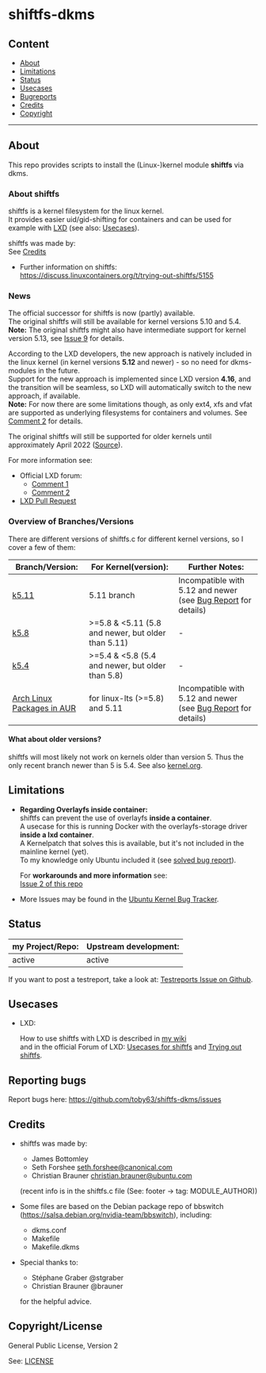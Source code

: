 
# shiftfs-dkms

## Content

* [About](#about)
* [Limitations](#limitations)
* [Status](#status)
* [Usecases](#usecases)
* [Bugreports](#reporting-bugs)
* [Credits](#credits)
* [Copyright](#copyrightlicense)

---

## About

This repo provides scripts to install the (Linux-)kernel module **shiftfs** via dkms.   

### About shiftfs

shiftfs is a kernel filesystem for the linux kernel.   
It provides easier uid/gid-shifting for containers and can be used for example with [LXD](https://linuxcontainers.org/lxd/) (see also: [Usecases](#usecases)).

shiftfs was made by:   
See [Credits](#credits)

* Further information on shiftfs:
https://discuss.linuxcontainers.org/t/trying-out-shiftfs/5155

### News

The official successor for shiftfs is now (partly) available.   
The original shiftfs will still be available for kernel versions 5.10 and 5.4.   
**Note:** The original shiftfs might also have intermediate support for kernel version 5.13, see [Issue 9](https://github.com/toby63/shiftfs-dkms/issues/9) for details.

According to the LXD developers, the new approach is natively included in the linux kernel (in kernel versions **5.12** and newer) - so no need for dkms-modules in the future.    
Support for the new approach is implemented since LXD version **4.16**, and the transition will be seamless, so LXD will automatically switch to the new approach, if available.   
**Note:** For now there are some limitations though, as only ext4, xfs and vfat are supported as underlying filesystems for containers and volumes.
See [Comment 2](https://discuss.linuxcontainers.org/t/lxd-4-16-has-been-released/11547/13) for details.   

The original shiftfs will still be supported for older kernels until approximately April 2022 ([Source](https://discuss.linuxcontainers.org/t/shared-folder-between-container-and-host-is-cached/10725/12)).   

For more information see:

- Official LXD forum:
    - [Comment 1](https://discuss.linuxcontainers.org/t/shared-folder-between-container-and-host-is-cached/10725/2)
    - [Comment 2](https://discuss.linuxcontainers.org/t/lxd-4-16-has-been-released/11547/13)
- [LXD Pull Request](https://github.com/lxc/lxd/pull/8778)

### Overview of Branches/Versions

There are different versions of shiftfs.c for different kernel versions, so I cover a few of them:

| Branch/Version: | For Kernel(version): | Further Notes: |
| --- | --- | --- |
| [k5.11](https://github.com/toby63/shiftfs-dkms/tree/k5.11) | 5.11 branch | Incompatible with 5.12 and newer (see [Bug Report](https://github.com/toby63/shiftfs-dkms/issues/8) for details) |
| [k5.8](https://github.com/toby63/shiftfs-dkms/tree/k5.8) | >=5.8 & <5.11 (5.8 and newer, but older than 5.11) | - |
| [k5.4](https://github.com/toby63/shiftfs-dkms/tree/k5.4) | >=5.4 & <5.8 (5.4 and newer, but older than 5.8) | - |
| [Arch Linux Packages in AUR](https://aur.archlinux.org/packages/?O=0&K=shiftfs) | for linux-lts (>=5.8) and 5.11 | Incompatible with 5.12 and newer (see [Bug Report](https://github.com/toby63/shiftfs-dkms/issues/8) for details) |

#### What about older versions?

shiftfs will most likely not work on kernels older than version 5.
Thus the only recent branch newer than 5 is 5.4.
See also [kernel.org](https://www.kernel.org/).


## Limitations

* **Regarding Overlayfs inside container:**   
shiftfs can prevent the use of overlayfs **inside a container**.      
A usecase for this is running Docker with the overlayfs-storage driver **inside a lxd container**.   
A Kernelpatch that solves this is available, but it's not included in the mainline kernel (yet).      
To my knowledge only Ubuntu included it (see [solved bug report](https://bugs.launchpad.net/ubuntu/+source/linux/+bug/1846272)).      

  For **workarounds and more information** see:   
[Issue 2 of this repo](https://github.com/toby63/shiftfs-dkms/issues/2#issuecomment-614688392) 


* More Issues may be found in the [Ubuntu Kernel Bug Tracker](https://bugs.launchpad.net/ubuntu/+source/linux?field.searchtext=shiftfs&search=Search&field.status%3Alist=NEW&field.status%3Alist=INCOMPLETE_WITH_RESPONSE&field.status%3Alist=INCOMPLETE_WITHOUT_RESPONSE&field.status%3Alist=CONFIRMED&field.status%3Alist=TRIAGED&field.status%3Alist=INPROGRESS&field.status%3Alist=FIXCOMMITTED&field.assignee=&field.bug_reporter=&field.omit_dupes=on&field.has_patch=&field.has_no_package=).

## Status

my Project/Repo: | Upstream development: |
--- | --- |
active | active |

If you want to post a testreport, take a look at: [Testreports Issue on Github](https://github.com/toby63/shiftfs-dkms/issues/3).

## Usecases

* LXD:

  How to use shiftfs with LXD is described in [my wiki](https://github.com/toby63/shiftfs-dkms/wiki/Use-shiftfs-in-LXD)     
  and in the official Forum of LXD: [Usecases for shiftfs](https://discuss.linuxcontainers.org/t/lxd-usecases-of-shiftfs-volume-disk-share/7735) and [Trying out shiftfs](https://discuss.linuxcontainers.org/t/trying-out-shiftfs/5155).


## Reporting bugs

 Report bugs here:
 https://github.com/toby63/shiftfs-dkms/issues


## Credits

* shiftfs was made by:
   * James Bottomley
   * Seth Forshee <seth.forshee@canonical.com>
   * Christian Brauner <christian.brauner@ubuntu.com>   
   
   (recent info is in the shiftfs.c file (See: footer -> tag: MODULE_AUTHOR))

* Some files are based on the Debian package repo of bbswitch (https://salsa.debian.org/nvidia-team/bbswitch), including:
   * dkms.conf
   * Makefile
   * Makefile.dkms
   
* Special thanks to:
   * Stéphane Graber @stgraber
   * Christian Brauner @brauner   
   
  for the helpful advice.


## Copyright/License

General Public License, Version 2

See: [LICENSE](LICENSE)
